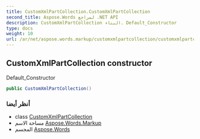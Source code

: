 ```yaml
---
title: CustomXmlPartCollection.CustomXmlPartCollection
second_title: Aspose.Words لمراجع .NET API
description: CustomXmlPartCollection البناء. Default_Constructor
type: docs
weight: 10
url: /ar/net/aspose.words.markup/customxmlpartcollection/customxmlpartcollection/
---
```

## CustomXmlPartCollection constructor

Default_Constructor

```csharp
public CustomXmlPartCollection()
```

### أنظر أيضا

* class [CustomXmlPartCollection](../)
* مساحة الاسم [Aspose.Words.Markup](../../customxmlpartcollection/)
* المجسم [Aspose.Words](../../../)


